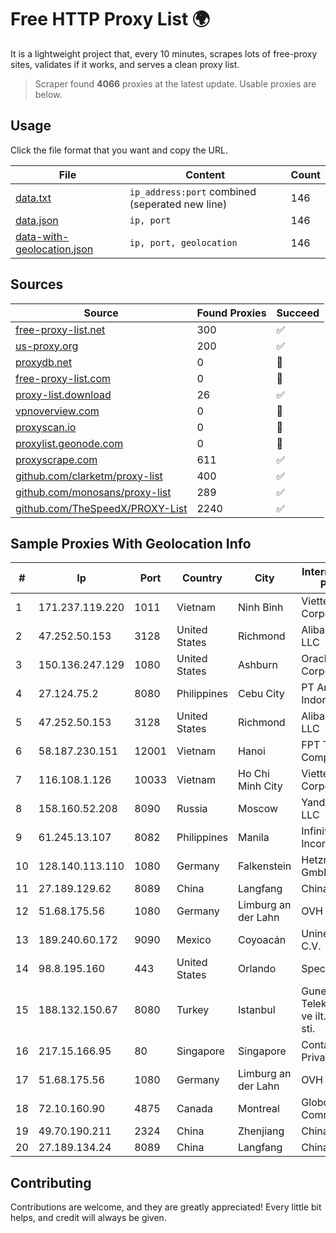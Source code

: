 
# Free HTTP Proxy List 🌍

It is a lightweight project that, every 10 minutes, scrapes lots of free-proxy sites, validates if it works, and serves a clean proxy list.


> Scraper found **4066** proxies at the latest update. Usable proxies are below.

## Usage

Click the file format that you want and copy the URL.


|File|Content|Count|
|----|-------|-----|
|[data.txt](https://raw.githubusercontent.com/themiralay/Proxy-List-World/master/data.txt)|`ip_address:port` combined (seperated new line)|146|
|[data.json](https://raw.githubusercontent.com/themiralay/Proxy-List-World/master/data.json)|`ip, port`|146|
|[data-with-geolocation.json](https://raw.githubusercontent.com/themiralay/Proxy-List-World/master/data-with-geolocation.json)|`ip, port, geolocation`|146|

## Sources

|Source|Found Proxies|Succeed|
|------|-------------|-------|
|[free-proxy-list.net](https://free-proxy-list.net)|300|✅|
|[us-proxy.org](https://www.us-proxy.org)|200|✅|
|[proxydb.net](http://proxydb.net)|0|🚫|
|[free-proxy-list.com](https://free-proxy-list.com/?page=&port=&type%5B%5D=http&type%5B%5D=https&up_time=0&search=Search)|0|🚫|
|[proxy-list.download](https://www.proxy-list.download/HTTP)|26|✅|
|[vpnoverview.com](https://vpnoverview.com/privacy/anonymous-browsing/free-proxy-servers)|0|🚫|
|[proxyscan.io](https://www.proxyscan.io)|0|🚫|
|[proxylist.geonode.com](https://proxylist.geonode.com/api/proxy-list?limit=300&page=1&sort_by=lastChecked&sort_type=desc&protocols=http,https)|0|🚫|
|[proxyscrape.com](https://api.proxyscrape.com/v2/?request=displayproxies&protocol=http&timeout=10000&country=all&ssl=all&anonymity=all)|611|✅|
|[github.com/clarketm/proxy-list](https://raw.githubusercontent.com/clarketm/proxy-list/master/proxy-list-raw.txt)|400|✅|
|[github.com/monosans/proxy-list](https://raw.githubusercontent.com/monosans/proxy-list/main/proxies/http.txt)|289|✅|
|[github.com/TheSpeedX/PROXY-List](https://raw.githubusercontent.com/TheSpeedX/PROXY-List/master/http.txt)|2240|✅|


## Sample Proxies With Geolocation Info

|#|Ip|Port|Country|City|Internet Service Provider|
|-|--|----|-------|----|-------------------------|
|1|171.237.119.220|1011|Vietnam|Ninh Bình|Viettel Corporation|
|2|47.252.50.153|3128|United States|Richmond|Alibaba Cloud LLC|
|3|150.136.247.129|1080|United States|Ashburn|Oracle Corporation|
|4|27.124.75.2|8080|Philippines|Cebu City|PT Arsa Work Indonesia|
|5|47.252.50.153|3128|United States|Richmond|Alibaba Cloud LLC|
|6|58.187.230.151|12001|Vietnam|Hanoi|FPT Telecom Company|
|7|116.108.1.126|10033|Vietnam|Ho Chi Minh City|Viettel Corporation|
|8|158.160.52.208|8090|Russia|Moscow|Yandex.Cloud LLC|
|9|61.245.13.107|8082|Philippines|Manila|Infinivan Incorporated|
|10|128.140.113.110|1080|Germany|Falkenstein|Hetzner Online GmbH|
|11|27.189.129.62|8089|China|Langfang|Chinanet|
|12|51.68.175.56|1080|Germany|Limburg an der Lahn|OVH SAS|
|13|189.240.60.172|9090|Mexico|Coyoacán|Uninet S.A. de C.V.|
|14|98.8.195.160|443|United States|Orlando|Spectrum|
|15|188.132.150.67|8080|Turkey|Istanbul|Guneydogu Telekom int.bil. ve ilt. hiz. tic. ltd. sti.|
|16|217.15.166.95|80|Singapore|Singapore|Contabo Asia Private Limited|
|17|51.68.175.56|1080|Germany|Limburg an der Lahn|OVH SAS|
|18|72.10.160.90|4875|Canada|Montreal|GloboTech Communications|
|19|49.70.190.211|2324|China|Zhenjiang|Chinanet|
|20|27.189.134.24|8089|China|Langfang|Chinanet|



## Contributing

Contributions are welcome, and they are greatly appreciated! Every
little bit helps, and credit will always be given.

